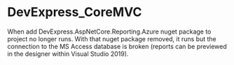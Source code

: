 # DevExpress_CoreMVC

When add DevExpress.AspNetCore.Reporting.Azure nuget package to project no longer runs. With that nuget package removed, it runs but the connection to the MS Access database is broken (reports can be previewed in the designer within Visual Studio 2019).
